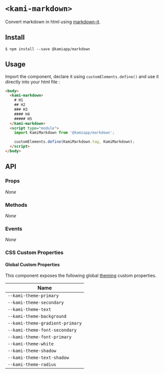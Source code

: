 # `<kami-markdown>`

Convert markdown in html using [markdown-it](https://github.com/markdown-it/markdown-it).

## Install 

```console
$ npm install --save @kamiapp/markdown
```

## Usage

Import the component, declare it using `customElements.define()` and use it directly into your html file :

```html
<body>
  <kami-markdown>
    # H1
    ## H2
    ### H3
    #### H4
    ##### H5
  </kami-markdown>
  <script type="module">
    import KamiMarkdown from '@kamiapp/markdown';

    customElements.define(KamiMarkdown.tag, KamiMarkdown);
  </script>
</body>
```

## API
### Props

*None*

### Methods
*None*

### Events
*None*

### CSS Custom Properties

#### Global Custom Properties

This component exposes the following global [theming](../theme/) custom properties.

| Name | 
| ------------------------------------- |
| ``--kami-theme-primary``    |
| ``--kami-theme-secondary``    |
| ``--kami-theme-text``    |
| ``--kami-theme-background``    |
| ``--kami-theme-gradient-primary``    |
| ``--kami-theme-font-secondary``    |
| ``--kami-theme-font-primary``    |
| ``--kami-theme-white``    |
| ``--kami-theme-shadow``    |
| ``--kami-theme-text-shadow``    |
| ``--kami-theme-radius``    |

